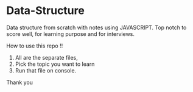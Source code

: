 # Data-Structure

Data structure from scratch with notes using JAVASCRIPT. Top notch to score well, for learning purpose and for interviews. 

How to use this repo !!
  1. All are the separate files, 
  2. Pick the topic you want to learn
  3. Run that file on console. 

Thank you
